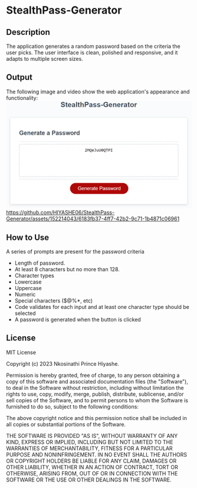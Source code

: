 # StealthPass-Generator

## Description

 The application generates a random password based on the criteria the user picks.
 The user interface is clean, polished and responsive, and it adapts to multiple screen sizes.

## Output

The following image and video show the web application's appearance and functionality:
![alt text](./spg1.png)
https://github.com/HIYASHE06/StealthPass-Generator/assets/152214043/6183fb37-4ff7-42b2-9c71-1b4871c06961

## How to Use

A series of prompts are present for the password criteria

* Length of password.
* At least 8 characters but no more than 128.
* Character types
* Lowercase
* Uppercase
* Numeric
* Special characters ($@%*, etc)
* Code validates for each input and at least one character type should be selected
* A password is generated when the button is clicked

## License

MIT License

Copyright (c) 2023 Nkosinathi Prince Hiyashe.

Permission is hereby granted, free of charge, to any person obtaining a copy of this software and associated documentation files (the "Software"), to deal in the Software without restriction, including without limitation the rights to use, copy, modify, merge, publish, distribute, sublicense, and/or sell copies of the Software, and to permit persons to whom the Software is furnished to do so, subject to the following conditions:

The above copyright notice and this permission notice shall be included in all copies or substantial portions of the Software.

THE SOFTWARE IS PROVIDED "AS IS", WITHOUT WARRANTY OF ANY KIND, EXPRESS OR IMPLIED, INCLUDING BUT NOT LIMITED TO THE WARRANTIES OF MERCHANTABILITY, FITNESS FOR A PARTICULAR PURPOSE AND NONINFRINGEMENT. IN NO EVENT SHALL THE AUTHORS OR COPYRIGHT HOLDERS BE LIABLE FOR ANY CLAIM, DAMAGES OR OTHER LIABILITY, WHETHER IN AN ACTION OF CONTRACT, TORT OR OTHERWISE, ARISING FROM, OUT OF OR IN CONNECTION WITH THE SOFTWARE OR THE USE OR OTHER DEALINGS IN THE SOFTWARE.
